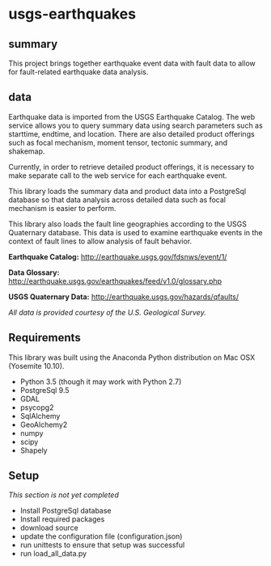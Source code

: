 # usgs-earthquakes

## summary

This project brings together earthquake event data with fault data to allow for fault-related earthquake data analysis.

## data
Earthquake data is imported from the USGS Earthquake Catalog.  The web service allows you to query summary data using search parameters such as starttime, endtime, and location.  There are also detailed product offerings such as focal mechanism, moment tensor, tectonic summary, and shakemap.

Currently, in order to retrieve detailed product offerings, it is necessary to make separate call to the web service for each earthquake event.

This library loads the summary data and product data into a PostgreSql database so that data analysis across detailed data such as focal mechanism is easier to perform.

This library also loads the fault line geographies according to the USGS Quaternary database.  This data is used to examine earthquake events in the context of fault lines to allow analysis of fault behavior.

**Earthquake Catalog:** http://earthquake.usgs.gov/fdsnws/event/1/

**Data Glossary:** http://earthquake.usgs.gov/earthquakes/feed/v1.0/glossary.php

**USGS Quaternary Data:**
http://earthquake.usgs.gov/hazards/qfaults/

*All data is provided courtesy of the U.S. Geological Survey.*

## Requirements
This library was built using the Anaconda Python distribution on Mac OSX (Yosemite 10.10).

* Python 3.5 (though it may work with Python 2.7)
* PostgreSql 9.5
* GDAL
* psycopg2
* SqlAlchemy
* GeoAlchemy2
* numpy
* scipy
* Shapely

## Setup
*This section is not yet completed*
* Install PostgreSql database
* Install required packages
* download source
* update the configuration file (configuration.json)
* run unittests to ensure that setup was successful
* run load_all_data.py
